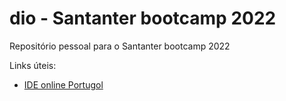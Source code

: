 # dio - Santanter bootcamp 2022
Repositório pessoal para o Santanter bootcamp 2022

Links úteis:
- [IDE online Portugol](https://portugol-webstudio.cubos.io/ide)